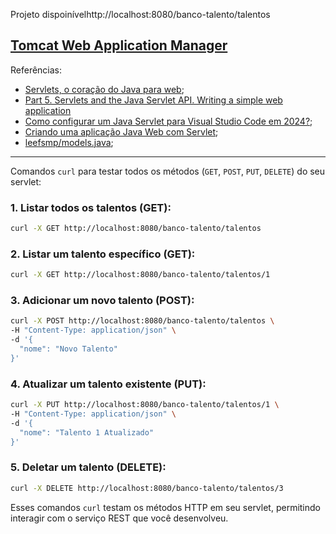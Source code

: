 Projeto dispoinívelhttp://localhost:8080/banco-talento/talentos

[Tomcat Web Application Manager](http://localhost:8080/manage)
---
Referências:
- [Servlets, o coração do Java para web](https://www.devmedia.com.br/servlets-o-coracao-do-java-para-web/26036);
- [Part 5. Servlets and the Java Servlet API. Writing a simple web application](https://codegym.cc/groups/posts/301-part-5-servlets-and-the-java-servlet-api-writing-a-simple-web-application)
- [Como configurar um Java Servlet para Visual Studio Code em 2024?](https://medium.com/@opedrolacerda/como-configurar-um-java-servlet-para-visual-studio-code-em-2024-8b20d17bb5a6);
- [Criando uma aplicação Java Web com Servlet](https://www.alura.com.br/artigos/criando-uma-aplicacao-java-web-com-servlet?utm_term=&utm_campaign=%5BSearch%5D+%5BPerformance%5D+-+Dynamic+Search+Ads+-+Artigos+e+Conte%C3%BAdos&utm_source=adwords&utm_medium=ppc&hsa_acc=7964138385&hsa_cam=11384329873&hsa_grp=164240702375&hsa_ad=703829337057&hsa_src=g&hsa_tgt=dsa-2276348409543&hsa_kw=&hsa_mt=&hsa_net=adwords&hsa_ver=3&gad_source=1&gclid=Cj0KCQjwmOm3BhC8ARIsAOSbapXZ8y-2KymnbhJOuS0zyq1Tp2pp5uRB_AMQy0yfgFqwCw8wGTOWtYwaAsGyEALw_wcB);
- [leefsmp/models.java](https://gist.github.com/leefsmp/b4c089734852c793cf85);

---
Comandos `curl` para testar todos os métodos (`GET`, `POST`, `PUT`, `DELETE`) do seu servlet:

### 1. **Listar todos os talentos (GET)**:
```bash
curl -X GET http://localhost:8080/banco-talento/talentos
```

### 2. **Listar um talento específico (GET)**:
```bash
curl -X GET http://localhost:8080/banco-talento/talentos/1
```

### 3. **Adicionar um novo talento (POST)**:
```bash
curl -X POST http://localhost:8080/banco-talento/talentos \
-H "Content-Type: application/json" \
-d '{
  "nome": "Novo Talento"
}'
```

### 4. **Atualizar um talento existente (PUT)**:
```bash
curl -X PUT http://localhost:8080/banco-talento/talentos/1 \
-H "Content-Type: application/json" \
-d '{
  "nome": "Talento 1 Atualizado"
}'
```

### 5. **Deletar um talento (DELETE)**:
```bash
curl -X DELETE http://localhost:8080/banco-talento/talentos/3
```

Esses comandos `curl` testam os métodos HTTP em seu servlet, permitindo interagir com o serviço REST que você desenvolveu.